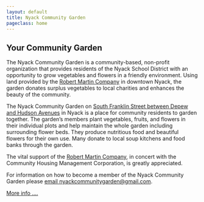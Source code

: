```yaml
---
layout: default
title: Nyack Community Garden
pageclass: home
---
```


## Your Community Garden

The Nyack Community Garden is a community-based, non-profit organization
that provides residents of the Nyack School District with an opportunity
to grow vegetables and flowers in a friendly environment. Using land
provided by the [Robert Martin Company](http://robertmartincompany.com)
in downtown Nyack, the garden donates surplus vegetables to local
charities and enhances the beauty of the community.

The Nyack Community Garden on [South Franklin Street between Depew and
Hudson
Avenues](http://www.openstreetmap.org/?minlon=-73.9218139648438&minlat=41.0889358520508&maxlon=-73.9215545654297&maxlat=41.0897102355957)
in Nyack is a place for community residents to garden together. The garden’s members plant vegetables,
fruits, and flowers in their individual plots and help maintain the
whole garden including surrounding flower beds. They produce nutritious
food and beautiful flowers for their own use. Many donate to local soup
kitchens and food banks through the garden.

The vital support of the [Robert Martin
Company](http://robertmartincompany.com), in concert with the Community
Housing Management Corporation, is greatly appreciated.

For information on how to become a member of the Nyack Community Garden
please [email nyackcommunitygarden@gmail.com](mailto:nyackcommunitygarden@gmail.com>
).

[More info ....](/info/)
